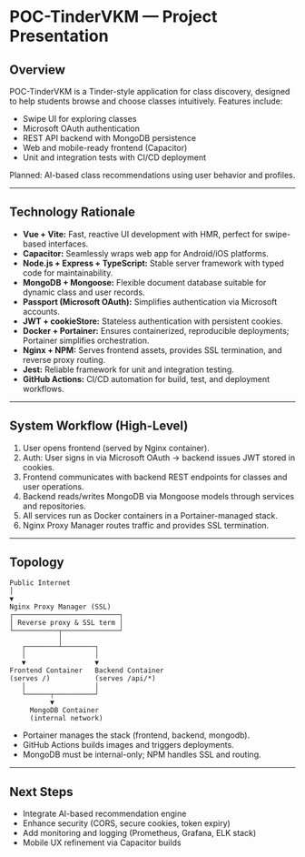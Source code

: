 # POC-TinderVKM — Project Presentation

## Overview

POC-TinderVKM is a Tinder-style application for class discovery, designed to help students browse and choose classes intuitively. Features include:

- Swipe UI for exploring classes
- Microsoft OAuth authentication
- REST API backend with MongoDB persistence
- Web and mobile-ready frontend (Capacitor)
- Unit and integration tests with CI/CD deployment

Planned: AI-based class recommendations using user behavior and profiles.

---

## Technology Rationale

- **Vue + Vite:** Fast, reactive UI development with HMR, perfect for swipe-based interfaces.  
- **Capacitor:** Seamlessly wraps web app for Android/iOS platforms.  
- **Node.js + Express + TypeScript:** Stable server framework with typed code for maintainability.  
- **MongoDB + Mongoose:** Flexible document database suitable for dynamic class and user records.  
- **Passport (Microsoft OAuth):** Simplifies authentication via Microsoft accounts.  
- **JWT + cookieStore:** Stateless authentication with persistent cookies.  
- **Docker + Portainer:** Ensures containerized, reproducible deployments; Portainer simplifies orchestration.  
- **Nginx + NPM:** Serves frontend assets, provides SSL termination, and reverse proxy routing.  
- **Jest:** Reliable framework for unit and integration testing.  
- **GitHub Actions:** CI/CD automation for build, test, and deployment workflows.

---

## System Workflow (High-Level)

1. User opens frontend (served by Nginx container).
2. Auth: User signs in via Microsoft OAuth → backend issues JWT stored in cookies.
3. Frontend communicates with backend REST endpoints for classes and user operations.
4. Backend reads/writes MongoDB via Mongoose models through services and repositories.
5. All services run as Docker containers in a Portainer-managed stack.
6. Nginx Proxy Manager routes traffic and provides SSL termination.

---

## Topology

```text
Public Internet
│
▼
Nginx Proxy Manager (SSL)
┌──────────────────────────┐
│ Reverse proxy & SSL term │
└───────────┬──────────────┘
            │
   ┌────────┴────────┐
   │                 │
   ▼                 ▼
Frontend Container   Backend Container
(serves /)           (serves /api/*)
   │                 │
   └──────┬──────────┘
          ▼
     MongoDB Container
     (internal network)
```
- Portainer manages the stack (frontend, backend, mongodb).
- GitHub Actions builds images and triggers deployments.
- MongoDB must be internal-only; NPM handles SSL and routing.

---

## Next Steps

- Integrate AI-based recommendation engine
- Enhance security (CORS, secure cookies, token expiry)
- Add monitoring and logging (Prometheus, Grafana, ELK stack)
- Mobile UX refinement via Capacitor builds
